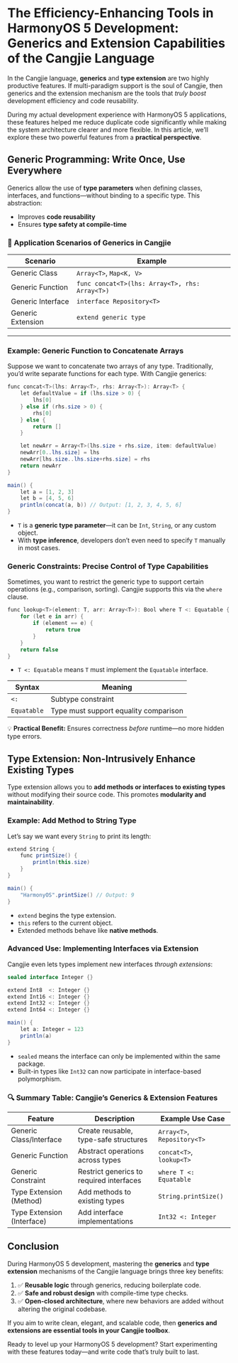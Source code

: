 # **The Efficiency-Enhancing Tools in HarmonyOS 5 Development: Generics and Extension Capabilities of the Cangjie Language**

In the Cangjie language, **generics** and **type extension** are two highly productive features. If multi-paradigm support is the soul of Cangjie, then generics and the extension mechanism are the tools that *truly boost* development efficiency and code reusability.

During my actual development experience with HarmonyOS 5 applications, these features helped me reduce duplicate code significantly while making the system architecture clearer and more flexible. In this article, we’ll explore these two powerful features from a **practical perspective**.

## **Generic Programming: Write Once, Use Everywhere**

Generics allow the use of **type parameters** when defining classes, interfaces, and functions—without binding to a specific type. This abstraction:

- Improves **code reusability**
- Ensures **type safety at compile-time**

### 📌 Application Scenarios of Generics in Cangjie

| Scenario          | Example                                        |
| ----------------- | ---------------------------------------------- |
| Generic Class     | `Array<T>`, `Map<K, V>`                        |
| Generic Function  | `func concat<T>(lhs: Array<T>, rhs: Array<T>)` |
| Generic Interface | `interface Repository<T>`                      |
| Generic Extension | `extend generic type`                          |

------

### **Example: Generic Function to Concatenate Arrays**

Suppose we want to concatenate two arrays of any type. Traditionally, you’d write separate functions for each type. With Cangjie generics:

```csharp
func concat<T>(lhs: Array<T>, rhs: Array<T>): Array<T> {
    let defaultValue = if (lhs.size > 0) {
        lhs[0]
    } else if (rhs.size > 0) {
        rhs[0]
    } else {
        return []
    }

    let newArr = Array<T>(lhs.size + rhs.size, item: defaultValue)
    newArr[0..lhs.size] = lhs
    newArr[lhs.size..lhs.size+rhs.size] = rhs
    return newArr
}

main() {
    let a = [1, 2, 3]
    let b = [4, 5, 6]
    println(concat(a, b)) // Output: [1, 2, 3, 4, 5, 6]
}
```

- `T` is a **generic type parameter**—it can be `Int`, `String`, or any custom object.
- With **type inference**, developers don’t even need to specify `T` manually in most cases.

### **Generic Constraints: Precise Control of Type Capabilities**

Sometimes, you want to restrict the generic type to support certain operations (e.g., comparison, sorting). Cangjie supports this via the `where` clause.

```csharp
func lookup<T>(element: T, arr: Array<T>): Bool where T <: Equatable {
    for (let e in arr) {
        if (element == e) {
            return true
        }
    }
    return false
}
```

- `T <: Equatable` means `T` must implement the `Equatable` interface.

| Syntax      | Meaning                               |
| ----------- | ------------------------------------- |
| `<:`        | Subtype constraint                    |
| `Equatable` | Type must support equality comparison |

💡 **Practical Benefit:** Ensures correctness *before* runtime—no more hidden type errors.

## **Type Extension: Non-Intrusively Enhance Existing Types**

Type extension allows you to **add methods or interfaces to existing types** without modifying their source code. This promotes **modularity and maintainability**.

### **Example: Add Method to String Type**

Let’s say we want every `String` to print its length:

```csharp
extend String {
    func printSize() {
        println(this.size)
    }
}

main() {
    "HarmonyOS".printSize() // Output: 9
}
```

- `extend` begins the type extension.
- `this` refers to the current object.
- Extended methods behave like **native methods**.

### **Advanced Use: Implementing Interfaces via Extension**

Cangjie even lets types implement new interfaces *through extensions*:

```csharp
sealed interface Integer {}

extend Int8  <: Integer {}
extend Int16 <: Integer {}
extend Int32 <: Integer {}
extend Int64 <: Integer {}

main() {
    let a: Integer = 123
    println(a)
}
```

- `sealed` means the interface can only be implemented within the same package.
- Built-in types like `Int32` can now participate in interface-based polymorphism.

### 🔍 Summary Table: Cangjie’s Generics & Extension Features

| Feature                    | Description                              | Example Use Case            |
| -------------------------- | ---------------------------------------- | --------------------------- |
| Generic Class/Interface    | Create reusable, type-safe structures    | `Array<T>`, `Repository<T>` |
| Generic Function           | Abstract operations across types         | `concat<T>`, `lookup<T>`    |
| Generic Constraint         | Restrict generics to required interfaces | `where T <: Equatable`      |
| Type Extension (Method)    | Add methods to existing types            | `String.printSize()`        |
| Type Extension (Interface) | Add interface implementations            | `Int32 <: Integer`          |

## **Conclusion**

During HarmonyOS 5 development, mastering the **generics** and **type extension** mechanisms of the Cangjie language brings three key benefits:

1. ✅ **Reusable logic** through generics, reducing boilerplate code.
2. ✅ **Safe and robust design** with compile-time type checks.
3. ✅ **Open-closed architecture**, where new behaviors are added without altering the original codebase.

If you aim to write clean, elegant, and scalable code, then **generics and extensions are essential tools in your Cangjie toolbox**.

Ready to level up your HarmonyOS 5 development? Start experimenting with these features today—and write code that’s truly built to last.